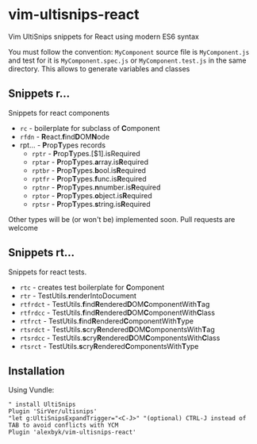 # vim-ultisnips-react
Vim  UltiSnips snippets for React using modern ES6 syntax

You must follow the convention: `MyComponent` source file is `MyComponent.js` and test for it is `MyComponent.spec.js` or `MyComponent.test.js` in the same directory. This allows to generate variables and classes

## Snippets r...
Snippets for react components

* `rc` - boilerplate for subclass of **C**omponent
* `rfdn` - **R**eact.**f**ind**D**OM**N**ode
* rpt... - **P**rop**T**ypes records
  * ``rptr`` - **P**rop**T**ypes.[$1].isRequired
  * ``rptar`` - **P**rop**T**ypes.**a**rray.is**R**equired
  * ``rptbr`` - **P**rop**T**ypes.**b**ool.is**R**equired
  * ``rptfr`` - **P**rop**T**ypes.**f**unc.is**R**equired
  * ``rptnr`` - **P**rop**T**ypes.**n**number.is**R**equired
  * ``rptor`` - **P**rop**T**ypes.**o**bject.is**R**equired
  * ``rptsr`` - **P**rop**T**ypes.**s**tring.is**R**equired

Other types will be (or won't be) implemented soon. Pull requests are welcome

## Snippets rt...
Snippets for react tests.

* `rtc` - creates test boilerplate for **C**omponent
* `rtr` - TestUtils.**r**enderIntoDocument
* `rtfrdct` - TestUtils.**f**ind**R**endered**D**OM**C**omponentWith**T**ag
* `rtfrdcc` - TestUtils.**f**ind**R**endered**D**OM**C**omponentWith**C**lass
* `rtfrct` - TestUtils.**f**ind**R**endered**C**omponentWith**T**ype
* `rtsrdct` - TestUtils.**s**cry**R**endered**D**OM**C**omponentsWith**T**ag
* `rtsrdcc` - TestUtils.**s**cry**R**endered**D**OM**C**omponentsWith**C**lass
* `rtsrct` - TestUtils.**s**cry**R**endered**C**omponentsWith**T**ype

## Installation
Using Vundle:
```
" install UltiSnips
Plugin 'SirVer/ultisnips'
"let g:UltiSnipsExpandTrigger="<C-J>" "(optional) CTRL-J instead of TAB to avoid conflicts with YCM
Plugin 'alexbyk/vim-ultisnips-react'
```
